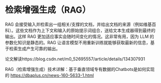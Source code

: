 # 检索增强生成（RAG）
RAG 会接受输入并检索出一组相关/支撑的文档，并给出文档的来源（例如维基百科）。这些文档作为上下文和输入的原始提示词组合，送给文本生成器得到最终的输出。这样 RAG 更加适应事实会随时间变化的情况。这非常有用，因为 LLM 的参数化知识是静态的。RAG 让语言模型不用重新训练就能够获取最新的信息，基于检索生成产生可靠的输出。

论文解读https://blog.csdn.net/m0_52695557/article/details/134307931

RAG（检索增强生成）技术详解：基于垂直领域专有数据的Chatbots是如何实现的
https://dbaplus.cn/news-160-5633-1.html
